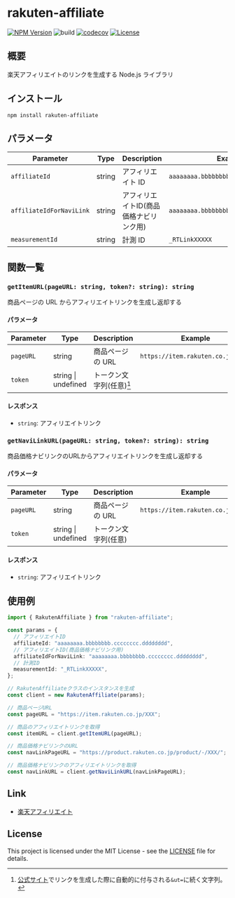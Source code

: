 # rakuten-affiliate

[![NPM Version](https://img.shields.io/npm/v/rakuten-affiliate?logo=npm)](https://www.npmjs.com/package/rakuten-affiliate)
![build](https://github.com/ryohidaka/rakuten-affiliate/workflows/Build/badge.svg)
[![codecov](https://codecov.io/gh/ryohidaka/rakuten-affiliate/graph/badge.svg?token=RHP9TB2F51)](https://codecov.io/gh/ryohidaka/rakuten-affiliate)
[![License](https://img.shields.io/badge/license-MIT-blue.svg)](https://opensource.org/licenses/MIT)

## 概要

楽天アフィリエイトのリンクを生成する Node.js ライブラリ

## インストール

```shell
npm install rakuten-affiliate
```

## パラメータ

| Parameter                | Type   | Description                            | Example                               |
| ------------------------ | ------ | -------------------------------------- | ------------------------------------- |
| `affiliateId`            | string | アフィリエイト ID                      | `aaaaaaaa.bbbbbbbb.cccccccc.dddddddd` |
| `affiliateIdForNaviLink` | string | アフィリエイトID(商品価格ナビリンク用) | `aaaaaaaa.bbbbbbbb.cccccccc.dddddddd` |
| `measurementId`          | string | 計測 ID                                | `_RTLinkXXXXX`                        |

## 関数一覧

### `getItemURL(pageURL: string, token?: string): string`

商品ページの URL からアフィリエイトリンクを生成し返却する

#### パラメータ

| Parameter | Type                | Description              | Example                           |
| --------- | ------------------- | ------------------------ | --------------------------------- |
| `pageURL` | string              | 商品ページの URL         | `https://item.rakuten.co.jp/XXX/` |
| `token`   | string \| undefined | トークン文字列(任意)[^1] |                                   |

[^1]: [公式サイト](https://affiliate.rakuten.co.jp/)でリンクを生成した際に自動的に付与される`&ut=`に続く文字列。

#### レスポンス

- `string`: アフィリエイトリンク

### `getNaviLinkURL(pageURL: string, token?: string): string`

商品価格ナビリンクのURLからアフィリエイトリンクを生成し返却する

#### パラメータ

| Parameter | Type                | Description          | Example                           |
| --------- | ------------------- | -------------------- | --------------------------------- |
| `pageURL` | string              | 商品ページの URL     | `https://item.rakuten.co.jp/XXX/` |
| `token`   | string \| undefined | トークン文字列(任意) |                                   |

#### レスポンス

- `string`: アフィリエイトリンク

## 使用例

```ts
import { RakutenAffiliate } from "rakuten-affiliate";

const params = {
  // アフィリエイトID
  affiliateId: "aaaaaaaa.bbbbbbbb.cccccccc.dddddddd",
  // アフィリエイトID(商品価格ナビリンク用)
  affiliateIdForNaviLink: "aaaaaaaa.bbbbbbbb.cccccccc.dddddddd",
  // 計測ID
  measurementId: "_RTLinkXXXXX",
};

// RakutenAffiliateクラスのインスタンスを生成
const client = new RakutenAffiliate(params);

// 商品ページURL
const pageURL = "https://item.rakuten.co.jp/XXX";

// 商品のアフィリエイトリンクを取得
const itemURL = client.getItemURL(pageURL);

// 商品価格ナビリンクのURL
const navLinkPageURL = "https://product.rakuten.co.jp/product/-/XXX/";

// 商品価格ナビリンクのアフィリエイトリンクを取得
const navLinkURL = client.getNaviLinkURL(navLinkPageURL);
```

## Link

- [楽天アフィリエイト](https://affiliate.rakuten.co.jp)

## License

This project is licensed under the MIT License - see the [LICENSE](LICENSE) file for details.
